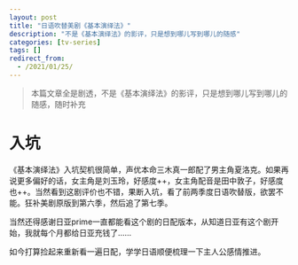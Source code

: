 ```yaml
---
layout: post
title: "日语吹替美剧《基本演绎法》"
description: "不是《基本演绎法》的影评，只是想到哪儿写到哪儿的随感"
categories: [tv-series]
tags: []
redirect_from:
  - /2021/01/25/
---
```


>本篇文章全是剧透，不是《基本演绎法》的影评，只是想到哪儿写到哪儿的随感，随时补充

# 入坑

《基本演绎法》入坑契机很简单，声优本命三木真一郎配了男主角夏洛克。如果再说更多偏好的话，女主角是刘玉玲，好感度++，女主角配音是田中敦子，好感度也++。当然看到这剧评价也不错，果断入坑，看了前两季度日语吹替版，欲罢不能。狂补美剧原版到第六季，然后追了第七季。

当然还得感谢日亚prime一直都能看这个剧的日配版本，从知道日亚有这个剧开始，我就每个月都给日亚充钱了……

如今打算捡起来重新看一遍日配，学学日语顺便梳理一下主人公感情推进。
